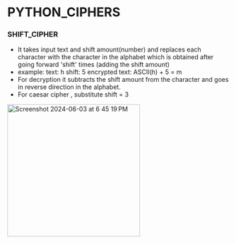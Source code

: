 # PYTHON_CIPHERS

### SHIFT_CIPHER
- It takes input text and shift amount(number) and replaces each character with the character in the alphabet which is obtained after going forward 'shift' times (adding the shift amount)
- example:
  text: h
  shift: 5
  encrypted text: ASCII(h) + 5 = m
- For decryption it subtracts the shift amount from the character and goes in reverse direction in the alphabet.
- For caesar cipher , substitute shift = 3
<img width="300" height="300" alt="Screenshot 2024-06-03 at 6 45 19 PM" src="https://github.com/dinosaur21/PYTHON_CIPHERS/assets/140154294/7ff4602f-af27-4ce8-8fc2-ed9399ecd210">

